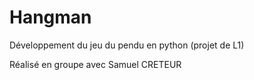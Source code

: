 # Hangman

Développement du jeu du pendu en python (projet de L1)

Réalisé en groupe avec Samuel CRETEUR
